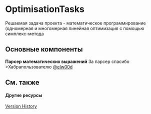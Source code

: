 # OptimisationTasks

Решаемая задача проекта - математическое программирование (одномерная и многомерная линейная оптимизация с помощью симплекс-метода



## Основные компоненты

**Парсер математических выражений** За парсер спасибо >Хабрапользователю [@elw00d](https://habrahabr.ru/users/elw00d/)



## См. также


#### Другие ресурсы
<a href="f85f2bd1-290d-43ef-becf-827ffce9fb60">Version History</a><br />